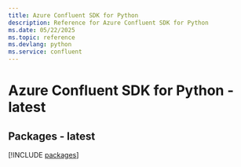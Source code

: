 ```yaml
---
title: Azure Confluent SDK for Python
description: Reference for Azure Confluent SDK for Python
ms.date: 05/22/2025
ms.topic: reference
ms.devlang: python
ms.service: confluent
---
```

# Azure Confluent SDK for Python - latest
## Packages - latest
[!INCLUDE [packages](confluent-index.md)]
